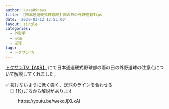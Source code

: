 ```yaml
---
author: kusa89news
title: 【日本通運硬式野球部】雨の日の外野送球Tips
date: '2020-03-12 13:51:00'
layout: single
categories:
  - 外野手
  - 守備
  - 送球
tags:
  - トクサンTV
---
```


[トクサンTV【A&R】](https://www.youtube.com/channel/UCfkM3u-0uSKADDitZLpXcfA) にて日本通運硬式野球部の雨の日の外野送球の注意点について解説してくれました。

✅ 抜けないように低く強く、送球のラインを合わせる  
　◎ 11分ごろから解説があります

<figure class="wp-block-embed-youtube wp-block-embed is-type-video is-provider-youtube wp-embed-aspect-16-9 wp-has-aspect-ratio">

<div class="wp-block-embed__wrapper">https://youtu.be/wekqJjXLxAI</div>

</figure>